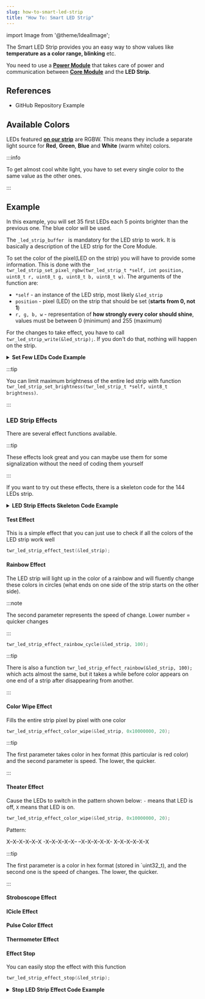 ```yaml
---
slug: how-to-smart-led-strip
title: "How To: Smart LED Strip"
---
```

import Image from '@theme/IdealImage';

The Smart LED Strip provides you an easy way to show values like **temperature as a color range, blinking** etc.

You need to use a [**Power Module**](../../hardware-modules/about-power-module.md) that takes care of power and communication between [**Core Module**](../../hardware-modules/about-core-module.md) and the **LED Strip**.

## References
- GitHub Repository Example

## Available Colors

LEDs featured [**on our strip**](https://shop.hardwario.com/led-strip-rgbw-1m-144-leds/) are RGBW. This means they include a separate light source for **Red**, **Green**, **Blue** and **White** (warm white) colors.

:::info

To get almost cool white light, you have to set every single color to the same value as the other ones.

:::

## Example

In this example, you will set 35 first LEDs each 5 points brighter than the previous one. The blue color will be used.

The `_led_strip_buffer ` is mandatory for the LED strip to work. It is basically a description of the LED strip for the Core Module.

To set the color of the pixel(LED on the strip) you will have to provide some information. This is done with the `twr_led_strip_set_pixel_rgbw(twr_led_strip_t *self, int position, uint8_t r, uint8_t g, uint8_t b, uint8_t w)`. The arguments of the function are:

- `*self` - an instance of the LED strip, most likely `&led_strip`
- `position` - pixel (LED) on the strip that should be set (**starts from 0, not 1**)
- `r, g, b, w` - representation of **how strongly every color should shine**, values must be between 0 (minimum) and 255 (maximum)

For the changes to take effect, you have to call `twr_led_strip_write(&led_strip);`. If you don't do that, nothing will happen on the strip.

<details><summary><b>Set Few LEDs Code Example</b></summary>
<p>

```c showLineNumbers
#include <application.h>

twr_led_strip_t led_strip;
static uint32_t _dma_buffer[144 * 4 * 2]; // count * type * 2
const twr_led_strip_buffer_t _led_strip_buffer =
        {
                .type = TWR_LED_STRIP_TYPE_RGBW,
                .count = 144,
                .buffer = _dma_buffer
        };

void application_init(void)
{
    twr_module_power_init();
    twr_led_strip_init(&led_strip, twr_module_power_get_led_strip_driver(), &_led_strip_buffer);

    uint8_t blue = 0;
    for (int i = 0; i < 35; ++i) {
        twr_led_strip_set_pixel_rgbw(&led_strip, i, 0, 0, blue, 0);
        blue += 5;
    }

    twr_led_strip_write(&led_strip);
}
```

</p>
</details>

:::tip

You can limit maximum brightness of the entire led strip with function `twr_led_strip_set_brightness(twr_led_strip_t *self, uint8_t brightness)`.

:::

### LED Strip Effects

There are several effect functions available.

:::tip

These effects look great and you can maybe use them for some signalization without the need of coding them yourself

:::

If you want to try out these effects, there is a skeleton code for the 144 LEDs strip.

<details><summary><b>LED Strip Effects Skeleton Code Example</b></summary>
<p>

```c showLineNumbers
#include <application.h>

twr_led_strip_t led_strip;
static uint32_t _dma_buffer[144 * 4 * 2]; // count * type * 2
const twr_led_strip_buffer_t _led_strip_buffer =
        {
                .type = TWR_LED_STRIP_TYPE_RGBW,
                .count = 144,
                .buffer = _dma_buffer
        };

void application_init(void)
{
    twr_module_power_init();
    twr_led_strip_init(&led_strip, twr_module_power_get_led_strip_driver(), &_led_strip_buffer);

    // place examples here
    // highlight-next-line

}
```

</p>
</details>

#### Test Effect

This is a simple effect that you can just use to check if all the colors of the LED strip work well

```c
twr_led_strip_effect_test(&led_strip);
```

#### Rainbow Effect

The LED strip will light up in the color of a rainbow and will fluently change these colors in circles (what ends on one side of the strip starts on the other side).

:::note

The second parameter represents the speed of change. Lower number = quicker changes

:::

```c
twr_led_strip_effect_rainbow_cycle(&led_strip, 100);
```

:::tip

There is also a function `twr_led_strip_effect_rainbow(&led_strip, 100);` which acts almost the same, but it takes a while before color appears on one end of a strip after disappearing from another.

:::

#### Color Wipe Effect

Fills the entire strip pixel by pixel with one color

```c
twr_led_strip_effect_color_wipe(&led_strip, 0x10000000, 20);
```

:::tip

The first parameter takes color in hex format (this particular is red color) and the second parameter is speed. The lower, the quicker.

:::

#### Theater Effect

Cause the LEDs to switch in the pattern shown below: `-` means that LED is off, `X` means that LED is on.

```c
twr_led_strip_effect_color_wipe(&led_strip, 0x10000000, 20);
```

Pattern:

X–X–X–X–X–X -X–X–X–X–X– –X–X–X–X–X- X–X–X–X–X–X

:::tip

The first parameter is a color in hex format (stored in `uint32_t), and the second one is the speed of changes. The lower, the quicker.

:::

#### Stroboscope Effect

#### ICicle Effect

#### Pulse Color Effect

#### Thermometer Effect

#### Effect Stop

You can easily stop the effect with this function

```c
twr_led_strip_effect_stop(&led_strip);
```

<details><summary><b>Stop LED Strip Effect Code Example</b></summary>
<p>

```c showLineNumbers
#include <application.h>

twr_led_strip_t led_strip;
static uint32_t _dma_buffer[144 * 4 * 2]; // count * type * 2
const twr_led_strip_buffer_t _led_strip_buffer =
        {
                .type = TWR_LED_STRIP_TYPE_RGBW,
                .count = 144,
                .buffer = _dma_buffer
        };


void stop_effect(void* param) {
    (void) param;
    twr_led_strip_effect_stop(&led_strip);
}

void application_init(void)
{
    twr_module_power_init();
    twr_led_strip_init(&led_strip, twr_module_power_get_led_strip_driver(), &_led_strip_buffer);

    twr_led_strip_effect_theater_chase_rainbow(&led_strip, 100);
    twr_scheduler_register(stop_effect, NULL, twr_tick_get() + 3000);
}
```

</p>
</details>


